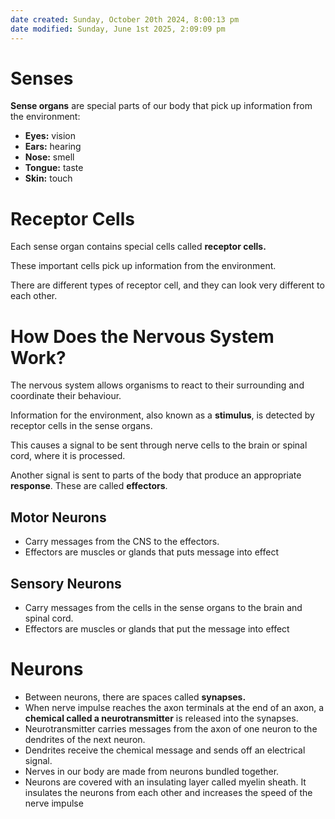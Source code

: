 ```yaml
---
date created: Sunday, October 20th 2024, 8:00:13 pm
date modified: Sunday, June 1st 2025, 2:09:09 pm
---
```


# Senses
**Sense organs** are special parts of our body that pick up information from the environment:
- **Eyes:** vision
- **Ears:** hearing
- **Nose:** smell
- **Tongue:** taste
- **Skin:** touch
# Receptor Cells
Each sense organ contains special cells called **receptor cells.**

These important cells pick up information from the environment.

There are different types of receptor cell, and they can look very different to each other.
# How Does the Nervous System Work?
The nervous system allows organisms to react to their surrounding and coordinate their behaviour.

Information for the environment, also known as a **stimulus**, is detected by receptor cells in the sense organs.

This causes a signal to be sent through nerve cells to the brain or spinal cord, where it is processed.

Another signal is sent to parts of the body that produce an appropriate **response**. These are called **effectors**.
## Motor Neurons
- Carry messages from the CNS to the effectors.
- Effectors are muscles or glands that puts message into effect
## Sensory Neurons
- Carry messages from the cells in the sense organs to the brain and spinal cord.
- Effectors are muscles or glands that put the message into effect
# Neurons
- Between neurons, there are spaces called **synapses.**
- When nerve impulse reaches the axon terminals at the end of an axon, a **chemical called a neurotransmitter** is released into the synapses.
- Neurotransmitter carries messages from the axon of one neuron to the dendrites of the next neuron.
- Dendrites receive the chemical message and sends off an electrical signal.
- Nerves in our body are made from neurons bundled together.
- Neurons are covered with an insulating layer called myelin sheath. It insulates the neurons from each other and increases the speed of the nerve impulse
